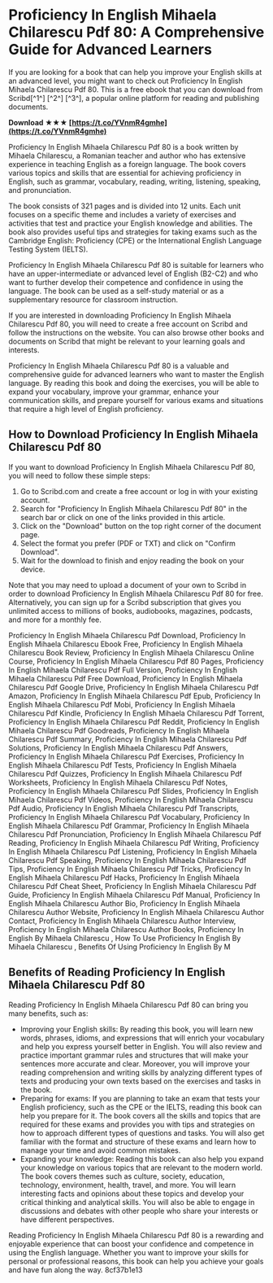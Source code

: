 
 
# Proficiency In English Mihaela Chilarescu Pdf 80: A Comprehensive Guide for Advanced Learners
  
If you are looking for a book that can help you improve your English skills at an advanced level, you might want to check out Proficiency In English Mihaela Chilarescu Pdf 80. This is a free ebook that you can download from Scribd[^1^] [^2^] [^3^], a popular online platform for reading and publishing documents.
 
**Download ★★★ [https://t.co/YVnmR4gmhe](https://t.co/YVnmR4gmhe)**


  
Proficiency In English Mihaela Chilarescu Pdf 80 is a book written by Mihaela Chilarescu, a Romanian teacher and author who has extensive experience in teaching English as a foreign language. The book covers various topics and skills that are essential for achieving proficiency in English, such as grammar, vocabulary, reading, writing, listening, speaking, and pronunciation.
  
The book consists of 321 pages and is divided into 12 units. Each unit focuses on a specific theme and includes a variety of exercises and activities that test and practice your English knowledge and abilities. The book also provides useful tips and strategies for taking exams such as the Cambridge English: Proficiency (CPE) or the International English Language Testing System (IELTS).
  
Proficiency In English Mihaela Chilarescu Pdf 80 is suitable for learners who have an upper-intermediate or advanced level of English (B2-C2) and who want to further develop their competence and confidence in using the language. The book can be used as a self-study material or as a supplementary resource for classroom instruction.
  
If you are interested in downloading Proficiency In English Mihaela Chilarescu Pdf 80, you will need to create a free account on Scribd and follow the instructions on the website. You can also browse other books and documents on Scribd that might be relevant to your learning goals and interests.
  
Proficiency In English Mihaela Chilarescu Pdf 80 is a valuable and comprehensive guide for advanced learners who want to master the English language. By reading this book and doing the exercises, you will be able to expand your vocabulary, improve your grammar, enhance your communication skills, and prepare yourself for various exams and situations that require a high level of English proficiency.
  
## How to Download Proficiency In English Mihaela Chilarescu Pdf 80
  
If you want to download Proficiency In English Mihaela Chilarescu Pdf 80, you will need to follow these simple steps:
  
1. Go to Scribd.com and create a free account or log in with your existing account.
2. Search for "Proficiency In English Mihaela Chilarescu Pdf 80" in the search bar or click on one of the links provided in this article.
3. Click on the "Download" button on the top right corner of the document page.
4. Select the format you prefer (PDF or TXT) and click on "Confirm Download".
5. Wait for the download to finish and enjoy reading the book on your device.

Note that you may need to upload a document of your own to Scribd in order to download Proficiency In English Mihaela Chilarescu Pdf 80 for free. Alternatively, you can sign up for a Scribd subscription that gives you unlimited access to millions of books, audiobooks, magazines, podcasts, and more for a monthly fee.
 
Proficiency In English Mihaela Chilarescu Pdf Download,  Proficiency In English Mihaela Chilarescu Ebook Free,  Proficiency In English Mihaela Chilarescu Book Review,  Proficiency In English Mihaela Chilarescu Online Course,  Proficiency In English Mihaela Chilarescu Pdf 80 Pages,  Proficiency In English Mihaela Chilarescu Pdf Full Version,  Proficiency In English Mihaela Chilarescu Pdf Free Download,  Proficiency In English Mihaela Chilarescu Pdf Google Drive,  Proficiency In English Mihaela Chilarescu Pdf Amazon,  Proficiency In English Mihaela Chilarescu Pdf Epub,  Proficiency In English Mihaela Chilarescu Pdf Mobi,  Proficiency In English Mihaela Chilarescu Pdf Kindle,  Proficiency In English Mihaela Chilarescu Pdf Torrent,  Proficiency In English Mihaela Chilarescu Pdf Reddit,  Proficiency In English Mihaela Chilarescu Pdf Goodreads,  Proficiency In English Mihaela Chilarescu Pdf Summary,  Proficiency In English Mihaela Chilarescu Pdf Solutions,  Proficiency In English Mihaela Chilarescu Pdf Answers,  Proficiency In English Mihaela Chilarescu Pdf Exercises,  Proficiency In English Mihaela Chilarescu Pdf Tests,  Proficiency In English Mihaela Chilarescu Pdf Quizzes,  Proficiency In English Mihaela Chilarescu Pdf Worksheets,  Proficiency In English Mihaela Chilarescu Pdf Notes,  Proficiency In English Mihaela Chilarescu Pdf Slides,  Proficiency In English Mihaela Chilarescu Pdf Videos,  Proficiency In English Mihaela Chilarescu Pdf Audio,  Proficiency In English Mihaela Chilarescu Pdf Transcripts,  Proficiency In English Mihaela Chilarescu Pdf Vocabulary,  Proficiency In English Mihaela Chilarescu Pdf Grammar,  Proficiency In English Mihaela Chilarescu Pdf Pronunciation,  Proficiency In English Mihaela Chilarescu Pdf Reading,  Proficiency In English Mihaela Chilarescu Pdf Writing,  Proficiency In English Mihaela Chilarescu Pdf Listening,  Proficiency In English Mihaela Chilarescu Pdf Speaking,  Proficiency In English Mihaela Chilarescu Pdf Tips,  Proficiency In English Mihaela Chilarescu Pdf Tricks,  Proficiency In English Mihaela Chilarescu Pdf Hacks,  Proficiency In English Mihaela Chilarescu Pdf Cheat Sheet,  Proficiency In English Mihaela Chilarescu Pdf Guide,  Proficiency In English Mihaela Chilarescu Pdf Manual,  Proficiency In English Mihaela Chilarescu Author Bio,  Proficiency In English Mihaela Chilarescu Author Website,  Proficiency In English Mihaela Chilarescu Author Contact,  Proficiency In English Mihaela Chilarescu Author Interview,  Proficiency In English Mihaela Chilarescu Author Books,  Proficiency In English By Mihaela Chilarescu ,  How To Use Proficiency In English By Mihaela Chilarescu ,  Benefits Of Using Proficiency In English By M
  
## Benefits of Reading Proficiency In English Mihaela Chilarescu Pdf 80
  
Reading Proficiency In English Mihaela Chilarescu Pdf 80 can bring you many benefits, such as:

- Improving your English skills: By reading this book, you will learn new words, phrases, idioms, and expressions that will enrich your vocabulary and help you express yourself better in English. You will also review and practice important grammar rules and structures that will make your sentences more accurate and clear. Moreover, you will improve your reading comprehension and writing skills by analyzing different types of texts and producing your own texts based on the exercises and tasks in the book.
- Preparing for exams: If you are planning to take an exam that tests your English proficiency, such as the CPE or the IELTS, reading this book can help you prepare for it. The book covers all the skills and topics that are required for these exams and provides you with tips and strategies on how to approach different types of questions and tasks. You will also get familiar with the format and structure of these exams and learn how to manage your time and avoid common mistakes.
- Expanding your knowledge: Reading this book can also help you expand your knowledge on various topics that are relevant to the modern world. The book covers themes such as culture, society, education, technology, environment, health, travel, and more. You will learn interesting facts and opinions about these topics and develop your critical thinking and analytical skills. You will also be able to engage in discussions and debates with other people who share your interests or have different perspectives.

Reading Proficiency In English Mihaela Chilarescu Pdf 80 is a rewarding and enjoyable experience that can boost your confidence and competence in using the English language. Whether you want to improve your skills for personal or professional reasons, this book can help you achieve your goals and have fun along the way.
 8cf37b1e13
 
